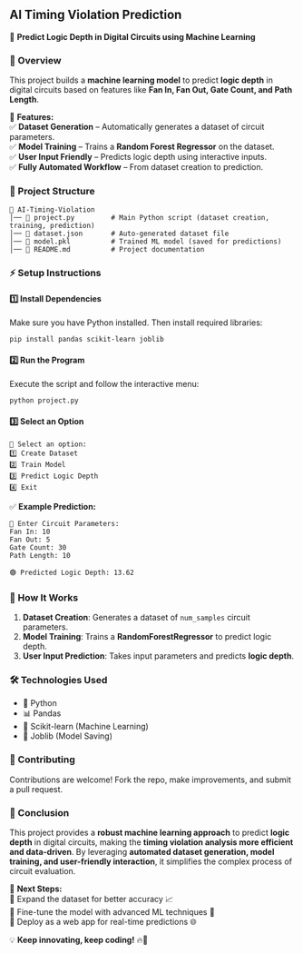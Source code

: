 
## **AI Timing Violation Prediction**  
🚀 **Predict Logic Depth in Digital Circuits using Machine Learning**  

### **📌 Overview**  
This project builds a **machine learning model** to predict **logic depth** in digital circuits based on features like **Fan In, Fan Out, Gate Count, and Path Length**.  

🔹 **Features:**  
✅ **Dataset Generation** – Automatically generates a dataset of circuit parameters.  
✅ **Model Training** – Trains a **Random Forest Regressor** on the dataset.  
✅ **User Input Friendly** – Predicts logic depth using interactive inputs.  
✅ **Fully Automated Workflow** – From dataset creation to prediction.  


### **📂 Project Structure**
```
📁 AI-Timing-Violation
│── 📄 project.py         # Main Python script (dataset creation, training, prediction)
│── 📄 dataset.json       # Auto-generated dataset file
│── 📄 model.pkl          # Trained ML model (saved for predictions)
│── 📄 README.md          # Project documentation
```


### **⚡ Setup Instructions**
#### **1️⃣ Install Dependencies**
Make sure you have Python installed. Then install required libraries:
```bash
pip install pandas scikit-learn joblib
```

#### **2️⃣ Run the Program**
Execute the script and follow the interactive menu:
```bash
python project.py
```

#### **3️⃣ Select an Option**
```
🔹 Select an option:
1️⃣ Create Dataset
2️⃣ Train Model
3️⃣ Predict Logic Depth
4️⃣ Exit
```

✅ **Example Prediction:**  
```
🔹 Enter Circuit Parameters:
Fan In: 10
Fan Out: 5
Gate Count: 30
Path Length: 10

🟢 Predicted Logic Depth: 13.62
```


### **🔧 How It Works**
1. **Dataset Creation**: Generates a dataset of `num_samples` circuit parameters.  
2. **Model Training**: Trains a **RandomForestRegressor** to predict logic depth.  
3. **User Input Prediction**: Takes input parameters and predicts **logic depth**.  


### **🛠 Technologies Used**
- 🐍 Python  
- 📊 Pandas  
- 🤖 Scikit-learn (Machine Learning)  
- 📂 Joblib (Model Saving)  


### **📌 Contributing**
Contributions are welcome! Fork the repo, make improvements, and submit a pull request.  

### **🎯 Conclusion**  
This project provides a **robust machine learning approach** to predict **logic depth** in digital circuits, making the **timing violation analysis more efficient and data-driven**. By leveraging **automated dataset generation, model training, and user-friendly interaction**, it simplifies the complex process of circuit evaluation.  

🚀 **Next Steps:**  
🔹 Expand the dataset for better accuracy 📈  
🔹 Fine-tune the model with advanced ML techniques 🤖  
🔹 Deploy as a web app for real-time predictions 🌐  

💡 **Keep innovating, keep coding!** 🔥🚀
